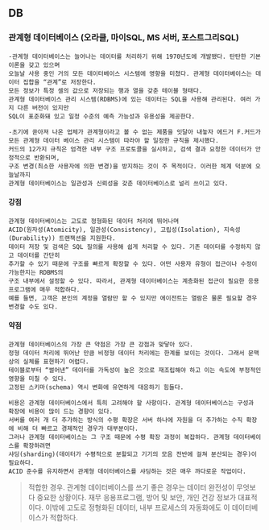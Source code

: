 ## DB
### 관계형 데이터베이스 (오라클, 마이SQL, MS 서버, 포스트그리SQL)
    -관계형 데이터베이스는 늘어나는 데이터를 처리하기 위해 1970년도에 개발됐다. 탄탄한 기본이론을 갖고 있으며 
    오늘날 사용 중인 거의 모든 데이터베이스 시스템에 영향을 미쳤다. 관계형 데이터베이스는 데이터 집합을 “관계”로 저장한다.
    모든 정보가 특정 셀의 값으로 저장되는 행과 열을 갖춘 테이블 형태다. 
    관계형 데이터베이스 관리 시스템(RDBMS)에 있는 데이터는 SQL을 사용해 관리된다. 여러 가지 다른 버전이 있지만 
    SQL이 표준화돼 있고 일정 수준의 예측 가능성과 유용성을 제공한다.

    -초기에 쏟아져 나온 업체가 관계형이라고 볼 수 없는 제품을 잇달아 내놓자 에드거 F.커드가 
    모든 관계형 데이터 베이스 관리 시스템이 따라야 할 일정한 규칙을 제시했다. 
    커드의 12가지 규칙은 엄격한 내부 구조 프로토콜을 실시하고, 검색 결과 요청한 데이터가 안정적으로 반환되며, 
    구조 변경(최소한 사용자에 의한 변경)을 방지하는 것이 주 목적이다. 이러한 체계 덕분에 오늘날까지 
    관계형 데이터베이스는 일관성과 신뢰성을 갖춘 데이터베이스로 널리 쓰이고 있다. 

#### 강점 
    관계형 데이터베이스는 고도로 정형화된 데이터 처리에 뛰어나며 
    ACID(원자성(Atomicity), 일관성(Consistency), 고립성(Isolation), 지속성(Durability)) 트랜잭션을 지원한다. 
    데이터 저장 및 검색은 SQL 질의를 사용해 쉽게 처리할 수 있다. 기존 데이터를 수정하지 않고 데이터를 간단히 
    추가할 수 있기 때문에 구조를 빠르게 확장할 수 있다. 어떤 사용자 유형이 접근이나 수정이 가능한지는 RDBMS의 
    구조 내부에서 설정할 수 있다. 따라서, 관계형 데이터베이스는 계층화된 접근이 필요한 응용프로그램에 매우 적합하다. 
    예를 들면, 고객은 본인의 계정을 열람만 할 수 있지만 에이전트는 열람은 물론 필요할 경우 변경할 수도 있다.

#### 약점
    관계형 데이터베이스의 가장 큰 약점은 가장 큰 강점과 맞닿아 있다. 
    정형 데이터 처리에 뛰어난 만큼 비정형 데이터 처리에는 한계를 보이는 것이다. 그래서 문맥 상의 실체를 표현하기 어렵다. 
    테이블로부터 “썰어낸” 데이터를 가독성이 높은 것으로 재조립해야 하고 이는 속도에 부정적인 영향을 미칠 수 있다. 
    고정된 스키마(schema) 역시 변화에 유연하게 대응하기 힘들다.

    비용은 관계형 데이터베이스에서 특히 고려해야 할 사항이다. 관계형 데이터베이스는 구성과 확장에 비용이 많이 드는 경향이 있다. 
    서버를 여러 개 더 추가하는 방식의 수평 확장은 서버 하나에 자원을 더 추가하는 수직 확장에 비해 더 빠르고 경제적인 경우가 대부분이다. 
    그러나 관계형 데이터베이스는 그 구조 때문에 수평 확장 과정이 복잡하다. 관계형 데이터베이스를 확장하려면 
    샤딩(sharding)(데이터가 수평적으로 분할되고 기기의 모음 전반에 걸쳐 분산되는 경우)이 필요하다. 
    ACID 준수를 유지하면서 관계형 데이터베이스를 샤딩하는 것은 매우 까다로운 작업이다.

>적합한 경우. 관계형 데이터베이스를 쓰기 좋은 경우는 데이터 완전성이 무엇보다 중요한 상황이다. 
>재무 응용프로그램, 방어 및 보안, 개인 건강 정보가 대표적이다. 이밖에 고도로 정형화된 데이터, 
>내부 프로세스의 자동화에도 이 데이터베이스가 적합하다.

